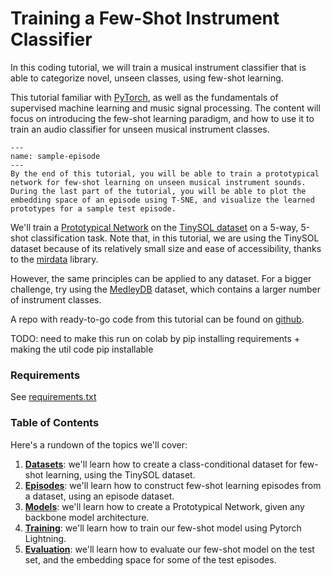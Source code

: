 # Training a Few-Shot Instrument Classifier

In this coding tutorial, we will train a musical instrument classifier that is able to categorize novel, unseen classes, using few-shot learning. 

This tutorial  familiar with [PyTorch](https://pytorch.org/), as well as the fundamentals of supervised machine learning and music signal processing. 
The content will focus on introducing the few-shot learning paradigm, and how to use it to train an audio classifier for unseen musical instrument classes. 

```{figure} ../assets/sample-episode.png
---
name: sample-episode
---
By the end of this tutorial, you will be able to train a prototypical network for few-shot learning on unseen musical instrument sounds. During the last part of the tutorial, you will be able to plot the embedding space of an episode using T-SNE, and visualize the learned prototypes for a sample test episode.
```

We'll train a [Prototypical Network](/foundations-fsl/metric-based-fsl/) on the [TinySOL dataset](https://zenodo.org/record/3685367) on a 5-way, 5-shot classification task. 
Note that, in this tutorial, we are using the TinySOL dataset because of its relatively small size and ease of accessibility, thanks to the [mirdata](https://github.com/mir-dataset-loaders/mirdata/) library. 

However, the same principles can be applied to any dataset. For a bigger challenge, try using the [MedleyDB](https://medleydb.weebly.com/) dataset, which contains a larger number of instrument classes. 

A repo with ready-to-go code from this tutorial can be found on [github](https://github.com/music-fsl-zsl/tutorial/fsl-example).

TODO: need to make this run on colab by pip installing requirements + making the util code pip installable

### Requirements

See [requirements.txt](https://github.com/music-fsl-zsl/tutorial/book/fsl-example/fsl/requirements.txt)

### Table of Contents

Here's a rundown of the topics we'll cover:

1. [**Datasets**](/fsl-example/datasets): we'll learn how to create a class-conditional dataset for few-shot learning, using the TinySOL dataset.
2. [**Episodes**](/fsl-example/episodes): we'll learn how to construct few-shot learning episodes from a dataset, using an episode dataset.  
3. [**Models**](/fsl-example/models): we'll learn how to create a Prototypical Network, given any backbone model architecture.
4. [**Training**](/fsl-example/training): we'll learn how to train our few-shot model using Pytorch Lightning.
5. [**Evaluation**](/fsl-example/evaluation): we'll learn how to evaluate our few-shot model on the test set, and the embedding space for some of the test episodes.

